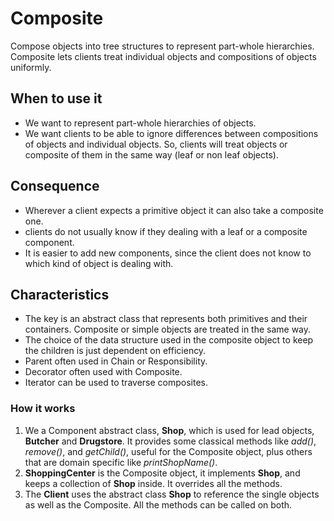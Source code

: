 # Composite

Compose objects into tree structures to represent part-whole hierarchies. 
Composite lets clients treat individual objects and compositions of objects 
uniformly.

## When to use it

* We want to represent part-whole hierarchies of objects.
* We want clients to be able to ignore differences between compositions of
objects and individual objects. So, clients will treat objects or composite
of them in the same way (leaf or non leaf objects).

## Consequence

* Wherever a client expects a primitive object it can also take a composite one.
* clients do not usually know if they dealing with a leaf or a composite
component.
* It is easier to add new components, since the client does not know to which
kind of object is dealing with.

## Characteristics

* The key is an abstract class that represents both primitives and their 
containers. Composite or simple objects are treated in the same way.
* The choice of the data structure used in the composite object to keep the
children is just dependent on efficiency.
* Parent often used in Chain or Responsibility.
* Decorator often used with Composite.
* Iterator can be used to traverse composites.

### How it works

1. We a Component abstract class, __Shop__, which is used for lead objects, 
__Butcher__ and __Drugstore__. It provides some classical methods like _add()_,
_remove()_, and _getChild()_, useful for the Composite object, plus others 
that are domain specific like _printShopName()_.
2. __ShoppingCenter__ is the Composite object, it implements __Shop__, and 
keeps a collection of __Shop__ inside. It overrides all the methods.
3. The __Client__ uses the abstract class __Shop__ to reference the single
objects as well as the Composite. All the methods can be called on both.
